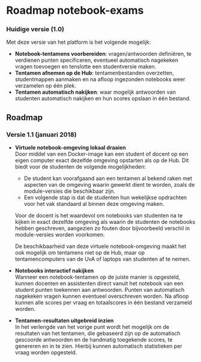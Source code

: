 # Roadmap notebook-exams

### Huidige versie (1.0)

Met deze versie van het platform is het volgende mogelijk:

* **Notebook-tentamens voorbereiden**: vragen/antwoorden definiëren, te verdienen punten specificeren, eventueel automatisch nagekeken vragen toevoegen en tenslotte een studentversie maken.
* **Tentamen afnemen op de Hub**: tentamenbestanden overzetten, studentmappen aanmaken en na afloop ingezonden notebooks weer verzamelen op één plek.
* **Tentamen automatisch nakijken**: waar mogelijk antwoorden van studenten automatisch nakijken en hun scores opslaan in één bestand.

## Roadmap
### Versie 1.1 (januari 2018)
* **Virtuele notebook-omgeving lokaal draaien**  
  Door middel van een Docker-image kan een student of docent op een eigen computer exact dezelfde omgeving opstarten als op de Hub. Dit biedt voor de studenten de volgende mogelijkheden:
  * De student kan voorafgaand aan een tentamen al bekend raken met aspecten van de omgeving waarin gewerkt dient te worden, zoals de module-versies die beschikbaar zijn.
  * Een volgende stap is dat de studenten hun wekelijkse opdrachten voor het vak standaard al binnen deze omgeving maken.  

  Voor de docent is het waardevol om notebooks van studenten na te kijken in exact dezelfde omgeving als waarin de studenten de notebooks hebben geschreven, aangezien zo fouten door bijvoorbeeld verschil in module-versies worden voorkomen.
  
  De beschikbaarheid van deze virtuele notebook-omgeving maakt het ook mogelijk om tentamens niet op de Hub, maar op tentamencomputers van de UvA of laptops van studenten af te nemen.
  
* **Notebooks interactief nakijken**  
  Wanneer een notebook-tentamen op de juiste manier is opgesteld, kunnen docenten en assistenten direct vanuit het notebook van een student punten toekennen aan antwoorden. Punten van automatisch nagekeken vragen kunnen eventueel overschreven worden. Na afloop kunnen alle scores per vraag en totaalscores in één bestand verzameld worden. 
  
* **Tentamen-resultaten uitgebreid inzien**  
  In het verlengde van het vorige punt wordt het mogelijk om de resultaten van het tentamen, die gebaseerd zijn op de automatisch gescoorde antwoorden en de handmatig toegekende scores, te genereren en in te zien. Hierbij kunnen automatisch statistieken per vraag worden opgesteld.